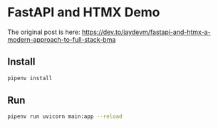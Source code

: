 # FastAPI and HTMX Demo

The original post is here: https://dev.to/jaydevm/fastapi-and-htmx-a-modern-approach-to-full-stack-bma

## Install

```sh
pipenv install
```

## Run

```sh
pipenv run uvicorn main:app --reload
```
